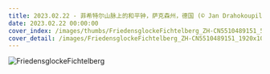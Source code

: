 ```yaml
---
title: 2023.02.22 - 菲希特尔山脉上的和平钟，萨克森州，德国 (© Jan Drahokoupil/Getty Images)
date: 2023.02.22 00:00:00
cover_index: /images/thumbs/FriedensglockeFichtelberg_ZH-CN5510489151_533x300.jpg
cover_detail: /images/FriedensglockeFichtelberg_ZH-CN5510489151_1920x1080.jpg
---
```


![FriedensglockeFichtelberg](/images/FriedensglockeFichtelberg_ZH-CN5510489151_1920x1080.jpg)
